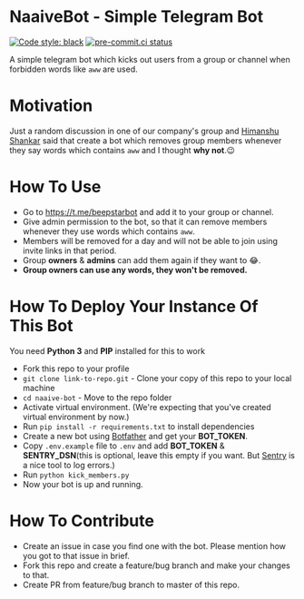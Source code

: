 # NaaiveBot - Simple Telegram Bot

[![Code style: black](https://img.shields.io/badge/code%20style-black-000000.svg)](https://github.com/psf/black)
[![pre-commit.ci status](https://results.pre-commit.ci/badge/github/101Loop/naaive-bot/main.svg)](https://results.pre-commit.ci/latest/github/101Loop/naaive-bot/main)

A simple telegram bot which kicks out users from a group or channel when
forbidden words like `aww` are used.

# Motivation

Just a random discussion in one of our company's group and
[Himanshu Shankar](https://github.com/iamhssingh) said that create a bot which
removes group members whenever they say words which contains `aww` and I thought
**why not**.:wink:

# How To Use

- Go to https://t.me/beepstarbot and add it to your group or channel.
- Give admin permission to the bot, so that it can remove members whenever they
  use words which contains `aww`.
- Members will be removed for a day and will not be able to join using invite
  links in that period.
- Group **owners** & **admins** can add them again if they want to :joy:.
- **Group owners can use any words, they won't be removed.**

# How To Deploy Your Instance Of This Bot

You need **Python 3** and **PIP** installed for this to work

- Fork this repo to your profile
- `git clone link-to-repo.git` - Clone your copy of this repo to your local
  machine
- `cd naaive-bot` - Move to the repo folder
- Activate virtual environment. (We're expecting that you've created virtual
  environment by now.)
- Run `pip install -r requirements.txt` to install dependencies
- Create a new bot using [Botfather](https://t.me/botfather) and get your
  **BOT_TOKEN**.
- Copy `.env.example` file to `.env` and add **BOT_TOKEN** & **SENTRY_DSN**(this
  is optional, leave this empty if you want. But [Sentry](https://sentry.io/) is
  a nice tool to log errors.)
- Run `python kick_members.py`
- Now your bot is up and running.

# How To Contribute

- Create an issue in case you find one with the bot. Please mention how you got
  to that issue in brief.
- Fork this repo and create a feature/bug branch and make your changes to that.
- Create PR from feature/bug branch to master of this repo.
